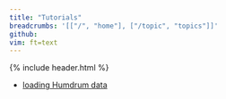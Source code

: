 ```yaml
---
title: "Tutorials"
breadcrumbs: '[["/", "home"], ["/topic", "topics"]]'
github: 
vim: ft=text
---
```


{% include header.html %}


* [loading Humdrum data](loading)



